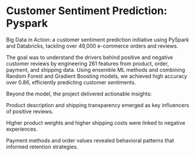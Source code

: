 # Customer Sentiment Prediction: Pyspark

Big Data in Action: a customer sentiment prediction initiative using PySpark and Databricks, tackling over 49,000 e-commerce orders and reviews.

The goal was to understand the drivers behind positive and negative customer reviews by engineering 261 features from product, order, payment, and shipping data. Using ensemble ML methods and combining Random Forest and Gradient Boosting models, we achieved high accuracy over 0.86, efficiently predicting customer sentiments.

Beyond the model, the project delivered actionable insights:

Product description and shipping transparency emerged as key influencers of positive reviews.

Higher product weights and higher shipping costs were linked to negative experiences.

Payment methods and order values revealed behavioral patterns that informed retention strategies.

